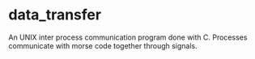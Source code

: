 # data_transfer
An UNIX inter process communication program done with C. Processes communicate with morse code together through signals.
